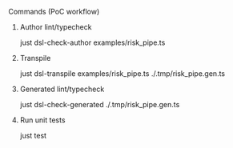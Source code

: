 Commands (PoC workflow)

1) Author lint/typecheck

    just dsl-check-author examples/risk_pipe.ts

2) Transpile

    just dsl-transpile examples/risk_pipe.ts ./.tmp/risk_pipe.gen.ts

3) Generated lint/typecheck

    just dsl-check-generated ./.tmp/risk_pipe.gen.ts

4) Run unit tests

    just test
